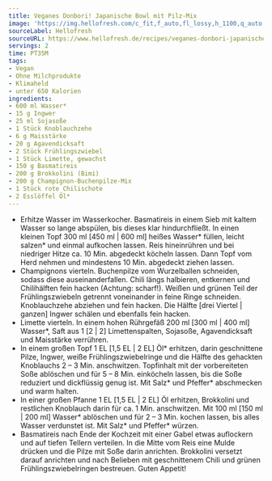 ```yaml
---
title: Veganes Donbori! Japanische Bowl mit Pilz-Mix
image: 'https://img.hellofresh.com/c_fit,f_auto,fl_lossy,h_1100,q_auto,w_2600/hellofresh_s3/image/veganes-donbori-japanische-bowl-mit-pilz-mix-5df480b7.jpg'
sourceLabel: Hellofresh
sourceURL: https://www.hellofresh.de/recipes/veganes-donbori-japanische-bowl-mit-pilz-mix-61de9cf7a502a9105b79b4a1
servings: 2
time: PT35M
tags:
- Vegan
- Ohne Milchprodukte
- Klimaheld
- unter 650 Kalorien
ingredients:
- 600 ml Wasser*
- 15 g Ingwer
- 25 ml Sojasoße
- 1 Stück Knoblauchzehe
- 6 g Maisstärke
- 20 g Agavendicksaft
- 2 Stück Frühlingszwiebel
- 1 Stück Limette, gewachst
- 150 g Basmatireis
- 200 g Brokkolini (Bimi)
- 200 g Champignon-Buchenpilze-Mix
- 1 Stück rote Chilischote
- 2 Esslöffel Öl*
---
```


- Erhitze Wasser im Wasserkocher. Basmatireis in einem Sieb mit kaltem Wasser so lange abspülen, bis dieses klar hindurchfließt. In einen kleinen Topf 300 ml [450 ml | 600 ml] heißes Wasser\* füllen, leicht salzen\* und einmal aufkochen lassen. Reis hineinrühren und bei niedriger Hitze ca. 10 Min. abgedeckt köcheln lassen. Dann Topf vom Herd nehmen und mindestens 10 Min. abgedeckt ziehen lassen.
- Champignons vierteln. Buchenpilze vom Wurzelballen schneiden, sodass diese auseinanderfallen. Chili längs halbieren, entkernen und Chilihälften fein hacken (Achtung: scharf!). Weißen und grünen Teil der Frühlingszwiebeln getrennt voneinander in feine Ringe schneiden. Knoblauchzehe abziehen und fein hacken. Die Hälfte [drei Viertel | ganzen] Ingwer schälen und ebenfalls fein hacken.
- Limette vierteln. In einem hohen Rührgefäß 200 ml [300 ml | 400 ml] Wasser\*, Saft aus 1 [2 | 2] Limettenspalten, Sojasoße, Agavendicksaft und Maisstärke verrühren.
- In einem großen Topf 1 EL [1,5 EL | 2 EL] Öl\* erhitzen, darin geschnittene Pilze, Ingwer, weiße Frühlingszwiebelringe und die Hälfte des gehackten Knoblauchs 2 – 3 Min. anschwitzen. Topfinhalt mit der vorbereiteten Soße ablöschen und für 5 – 8 Min. einköcheln lassen, bis die Soße reduziert und dickflüssig genug ist. Mit Salz\* und Pfeffer\* abschmecken und warm halten.
- In einer großen Pfanne 1 EL [1,5 EL | 2 EL] Öl erhitzen, Brokkolini und restlichen Knoblauch darin für ca. 1 Min. anschwitzen. Mit 100 ml [150 ml | 200 ml] Wasser\* ablöschen und für 2 – 3 Min. kochen lassen, bis alles Wasser verdunstet ist. Mit Salz\* und Pfeffer\* würzen.
- Basmatireis nach Ende der Kochzeit mit einer Gabel etwas auflockern und auf tiefen Tellern verteilen. In die Mitte vom Reis eine Mulde drücken und die Pilze mit Soße darin anrichten. Brokkolini versetzt darauf anrichten und nach Belieben mit geschnittenem Chili und grünen Frühlingszwiebelringen bestreuen. Guten Appetit!
